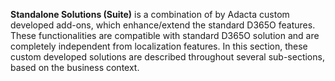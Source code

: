**Standalone Solutions (Suite)** is a combination of by Adacta custom developed add-ons, which enhance/extend the standard D365O features. These functionalities are compatible with standard D365O solution and are completely independent from localization features. In this section, these custom developed solutions are described throughout several sub-sections, based on the business context.
